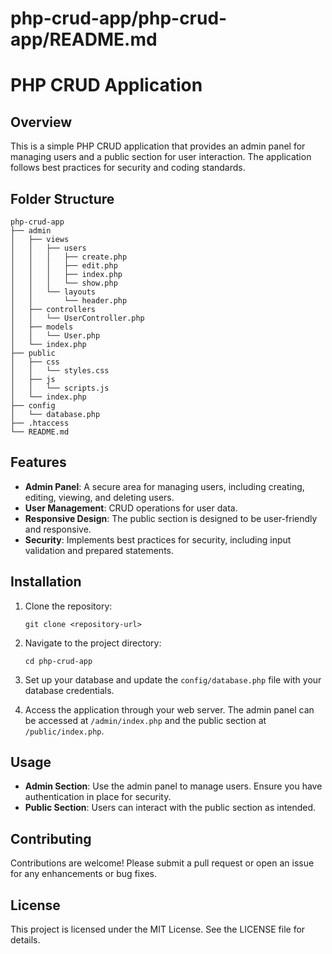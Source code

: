 # php-crud-app/php-crud-app/README.md

# PHP CRUD Application

## Overview

This is a simple PHP CRUD application that provides an admin panel for managing users and a public section for user interaction. The application follows best practices for security and coding standards.

## Folder Structure

```
php-crud-app
├── admin
│   ├── views
│   │   ├── users
│   │   │   ├── create.php
│   │   │   ├── edit.php
│   │   │   ├── index.php
│   │   │   └── show.php
│   │   └── layouts
│   │       └── header.php
│   ├── controllers
│   │   └── UserController.php
│   ├── models
│   │   └── User.php
│   └── index.php
├── public
│   ├── css
│   │   └── styles.css
│   ├── js
│   │   └── scripts.js
│   └── index.php
├── config
│   └── database.php
├── .htaccess
└── README.md
```

## Features

- **Admin Panel**: A secure area for managing users, including creating, editing, viewing, and deleting users.
- **User Management**: CRUD operations for user data.
- **Responsive Design**: The public section is designed to be user-friendly and responsive.
- **Security**: Implements best practices for security, including input validation and prepared statements.

## Installation

1. Clone the repository:
   ```
   git clone <repository-url>
   ```

2. Navigate to the project directory:
   ```
   cd php-crud-app
   ```

3. Set up your database and update the `config/database.php` file with your database credentials.

4. Access the application through your web server. The admin panel can be accessed at `/admin/index.php` and the public section at `/public/index.php`.

## Usage

- **Admin Section**: Use the admin panel to manage users. Ensure you have authentication in place for security.
- **Public Section**: Users can interact with the public section as intended.

## Contributing

Contributions are welcome! Please submit a pull request or open an issue for any enhancements or bug fixes.

## License

This project is licensed under the MIT License. See the LICENSE file for details.